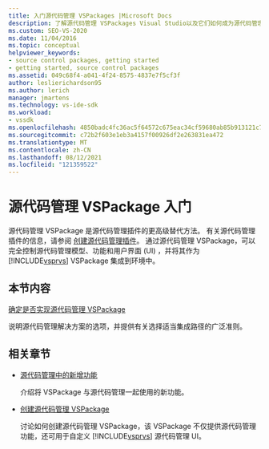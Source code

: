 ```yaml
---
title: 入门源代码管理 VSPackages |Microsoft Docs
description: 了解源代码管理 VSPackages Visual Studio以及它们如何成为源代码管理插件的更高级替代方法。
ms.custom: SEO-VS-2020
ms.date: 11/04/2016
ms.topic: conceptual
helpviewer_keywords:
- source control packages, getting started
- getting started, source control packages
ms.assetid: 049c68f4-a041-4f24-8575-4837e7f5cf3f
author: leslierichardson95
ms.author: lerich
manager: jmartens
ms.technology: vs-ide-sdk
ms.workload:
- vssdk
ms.openlocfilehash: 4850badc4fc36ac5f64572c675eac34cf59680ab85b913121c700e2d3306d06b
ms.sourcegitcommit: c72b2f603e1eb3a4157f00926df2e263831ea472
ms.translationtype: MT
ms.contentlocale: zh-CN
ms.lasthandoff: 08/12/2021
ms.locfileid: "121359522"
---
```

# <a name="get-started-with-source-control-vspackages"></a>源代码管理 VSPackage 入门

源代码管理 VSPackage 是源代码管理插件的更高级替代方法。 有关源代码管理插件的信息，请参阅 [创建源代码管理插件](../../extensibility/internals/creating-a-source-control-plug-in.md)。 通过源代码管理 VSPackage，可以完全控制源代码管理模型、功能和用户界面 (UI) ，并将其作为 [!INCLUDE[vsprvs](../../code-quality/includes/vsprvs_md.md)] VSPackage 集成到环境中。

## <a name="in-this-section"></a>本节内容

[确定是否实现源代码管理 VSPackage](../../extensibility/internals/determining-whether-to-implement-a-source-control-vspackage.md)

说明源代码管理解决方案的选项，并提供有关选择适当集成路径的广泛准则。

## <a name="related-sections"></a>相关章节

- [源代码管理中的新增功能](../../extensibility/internals/what-s-new-in-source-control.md)

   介绍将 VSPackage 与源代码管理一起使用的新功能。

- [创建源代码管理 VSPackage](../../extensibility/internals/creating-a-source-control-vspackage.md)

   讨论如何创建源代码管理 VSPackage，该 VSPackage 不仅提供源代码管理功能，还可用于自定义 [!INCLUDE[vsprvs](../../code-quality/includes/vsprvs_md.md)] 源代码管理 UI。
